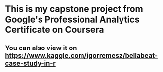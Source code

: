 # This is my capstone project from Google's Professional Analytics Certificate on Coursera
## You can also view it on https://www.kaggle.com/igorremesz/bellabeat-case-study-in-r

